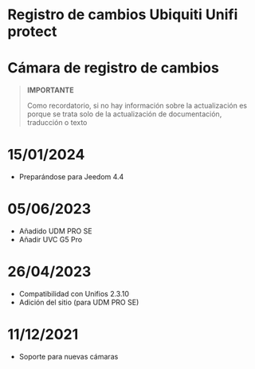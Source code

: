 # Registro de cambios Ubiquiti Unifi protect

# Cámara de registro de cambios

>**IMPORTANTE**
>
>Como recordatorio, si no hay información sobre la actualización es porque se trata solo de la actualización de documentación, traducción o texto

# 15/01/2024

- Preparándose para Jeedom 4.4

# 05/06/2023

- Añadido UDM PRO SE
- Añadir UVC G5 Pro

# 26/04/2023

- Compatibilidad con Unifios 2.3.10
- Adición del sitio (para UDM PRO SE)

# 11/12/2021

- Soporte para nuevas cámaras
